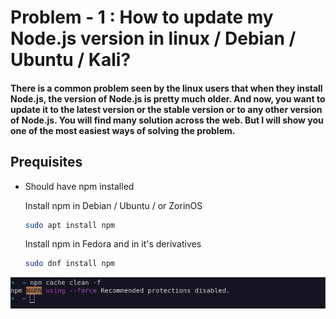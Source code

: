 # **Problem - 1 :** How to update my Node.js version in linux / Debian / Ubuntu / Kali?  

#### There is a common problem seen by the linux users that when they install Node.js, the version of Node.js is pretty much older. And now, you want to update it to the latest version or the stable version or to any other version of Node.js. You will find many solution across the web. But I will show you one of the most easiest ways of solving the problem.

## Prequisites
 - Should have npm installed

    Install npm in Debian / Ubuntu / or ZorinOS
     ```sh
    sudo apt install npm
     ```
     Install npm in Fedora and in it's derivatives
     ```sh
    sudo dnf install npm
     ```
![npm](../assets/node-js/npm-cache-cleaning.png)